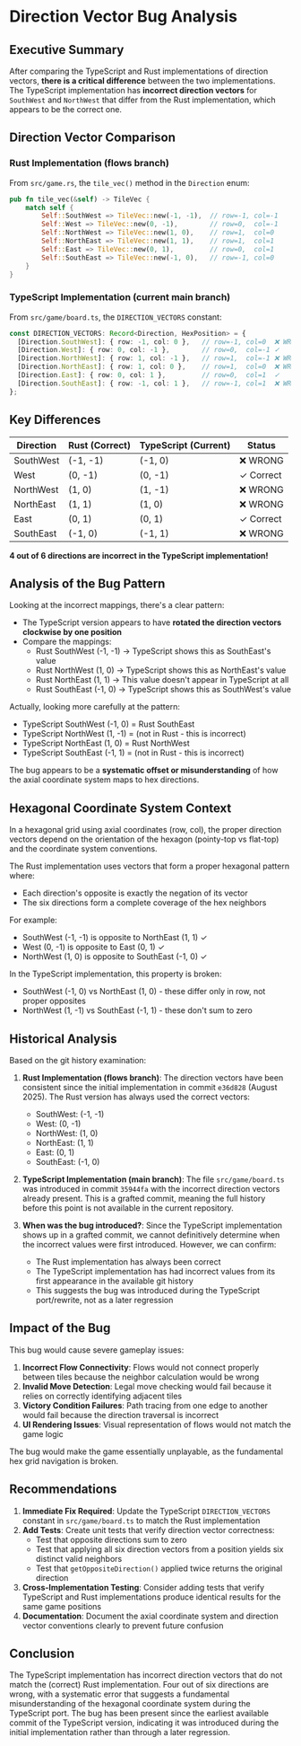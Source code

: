 # Direction Vector Bug Analysis

## Executive Summary

After comparing the TypeScript and Rust implementations of direction vectors, **there is a critical difference** between the two implementations. The TypeScript implementation has **incorrect direction vectors** for `SouthWest` and `NorthWest` that differ from the Rust implementation, which appears to be the correct one.

## Direction Vector Comparison

### Rust Implementation (flows branch)
From `src/game.rs`, the `tile_vec()` method in the `Direction` enum:

```rust
pub fn tile_vec(&self) -> TileVec {
    match self {
        Self::SouthWest => TileVec::new(-1, -1),  // row=-1, col=-1
        Self::West => TileVec::new(0, -1),        // row=0,  col=-1
        Self::NorthWest => TileVec::new(1, 0),    // row=1,  col=0
        Self::NorthEast => TileVec::new(1, 1),    // row=1,  col=1
        Self::East => TileVec::new(0, 1),         // row=0,  col=1
        Self::SouthEast => TileVec::new(-1, 0),   // row=-1, col=0
    }
}
```

### TypeScript Implementation (current main branch)
From `src/game/board.ts`, the `DIRECTION_VECTORS` constant:

```typescript
const DIRECTION_VECTORS: Record<Direction, HexPosition> = {
  [Direction.SouthWest]: { row: -1, col: 0 },   // row=-1, col=0  ❌ WRONG
  [Direction.West]: { row: 0, col: -1 },        // row=0,  col=-1 ✓
  [Direction.NorthWest]: { row: 1, col: -1 },   // row=1,  col=-1 ❌ WRONG
  [Direction.NorthEast]: { row: 1, col: 0 },    // row=1,  col=0  ❌ WRONG
  [Direction.East]: { row: 0, col: 1 },         // row=0,  col=1  ✓
  [Direction.SouthEast]: { row: -1, col: 1 },   // row=-1, col=1  ❌ WRONG
};
```

## Key Differences

| Direction   | Rust (Correct) | TypeScript (Current) | Status |
|-------------|----------------|---------------------|--------|
| SouthWest   | (-1, -1)       | (-1, 0)             | ❌ WRONG |
| West        | (0, -1)        | (0, -1)             | ✓ Correct |
| NorthWest   | (1, 0)         | (1, -1)             | ❌ WRONG |
| NorthEast   | (1, 1)         | (1, 0)              | ❌ WRONG |
| East        | (0, 1)         | (0, 1)              | ✓ Correct |
| SouthEast   | (-1, 0)        | (-1, 1)             | ❌ WRONG |

**4 out of 6 directions are incorrect in the TypeScript implementation!**

## Analysis of the Bug Pattern

Looking at the incorrect mappings, there's a clear pattern:
- The TypeScript version appears to have **rotated the direction vectors clockwise by one position**
- Compare the mappings:
  - Rust SouthWest (-1, -1) → TypeScript shows this as SouthEast's value
  - Rust NorthWest (1, 0) → TypeScript shows this as NorthEast's value  
  - Rust NorthEast (1, 1) → This value doesn't appear in TypeScript at all
  - Rust SouthEast (-1, 0) → TypeScript shows this as SouthWest's value

Actually, looking more carefully at the pattern:
- TypeScript SouthWest (-1, 0) = Rust SouthEast
- TypeScript NorthWest (1, -1) = (not in Rust - this is incorrect)
- TypeScript NorthEast (1, 0) = Rust NorthWest
- TypeScript SouthEast (-1, 1) = (not in Rust - this is incorrect)

The bug appears to be a **systematic offset or misunderstanding** of how the axial coordinate system maps to hex directions.

## Hexagonal Coordinate System Context

In a hexagonal grid using axial coordinates (row, col), the proper direction vectors depend on the orientation of the hexagon (pointy-top vs flat-top) and the coordinate system conventions.

The Rust implementation uses vectors that form a proper hexagonal pattern where:
- Each direction's opposite is exactly the negation of its vector
- The six directions form a complete coverage of the hex neighbors

For example:
- SouthWest (-1, -1) is opposite to NorthEast (1, 1) ✓
- West (0, -1) is opposite to East (0, 1) ✓
- NorthWest (1, 0) is opposite to SouthEast (-1, 0) ✓

In the TypeScript implementation, this property is broken:
- SouthWest (-1, 0) vs NorthEast (1, 0) - these differ only in row, not proper opposites
- NorthWest (1, -1) vs SouthEast (-1, 1) - these don't sum to zero

## Historical Analysis

Based on the git history examination:

1. **Rust Implementation (flows branch)**: The direction vectors have been consistent since the initial implementation in commit `e36d828` (August 2025). The Rust version has always used the correct vectors:
   - SouthWest: (-1, -1)
   - West: (0, -1)
   - NorthWest: (1, 0)
   - NorthEast: (1, 1)
   - East: (0, 1)
   - SouthEast: (-1, 0)

2. **TypeScript Implementation (main branch)**: The file `src/game/board.ts` was introduced in commit `35944fa` with the incorrect direction vectors already present. This is a grafted commit, meaning the full history before this point is not available in the current repository.

3. **When was the bug introduced?**: Since the TypeScript implementation shows up in a grafted commit, we cannot definitively determine when the incorrect values were first introduced. However, we can confirm:
   - The Rust implementation has always been correct
   - The TypeScript implementation has had incorrect values from its first appearance in the available git history
   - This suggests the bug was introduced during the TypeScript port/rewrite, not as a later regression

## Impact of the Bug

This bug would cause severe gameplay issues:

1. **Incorrect Flow Connectivity**: Flows would not connect properly between tiles because the neighbor calculation would be wrong
2. **Invalid Move Detection**: Legal move checking would fail because it relies on correctly identifying adjacent tiles
3. **Victory Condition Failures**: Path tracing from one edge to another would fail because the direction traversal is incorrect
4. **UI Rendering Issues**: Visual representation of flows would not match the game logic

The bug would make the game essentially unplayable, as the fundamental hex grid navigation is broken.

## Recommendations

1. **Immediate Fix Required**: Update the TypeScript `DIRECTION_VECTORS` constant in `src/game/board.ts` to match the Rust implementation
2. **Add Tests**: Create unit tests that verify direction vector correctness:
   - Test that opposite directions sum to zero
   - Test that applying all six direction vectors from a position yields six distinct valid neighbors
   - Test that `getOppositeDirection()` applied twice returns the original direction
3. **Cross-Implementation Testing**: Consider adding tests that verify TypeScript and Rust implementations produce identical results for the same game positions
4. **Documentation**: Document the axial coordinate system and direction vector conventions clearly to prevent future confusion

## Conclusion

The TypeScript implementation has incorrect direction vectors that do not match the (correct) Rust implementation. Four out of six directions are wrong, with a systematic error that suggests a fundamental misunderstanding of the hexagonal coordinate system during the TypeScript port. The bug has been present since the earliest available commit of the TypeScript version, indicating it was introduced during the initial implementation rather than through a later regression.
